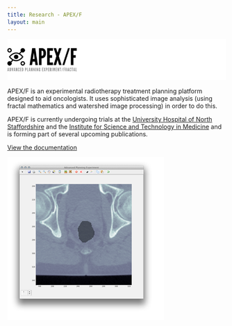 ```yaml
---
title: Research - APEX/F
layout: main
---
```

![APEX/F](assets/apex.png)

APEX/F is an experimental radiotherapy treatment planning platform designed to aid oncologists. It uses sophisticated image analysis (using fractal mathematics and watershed image processing) in order to do this.

APEX/F is currently undergoing trials at the [University Hospital of North Staffordshire](http://www.uhns.nhs.uk) and the [Institute for Science and Technology in Medicine](http://www.keele.ac.uk/istm/) and is forming part of several upcoming publications.

[View the documentation](pub/apex-docs/bootstrap.html)

![APEX Screenshot](assets/apex-screenshot.png)